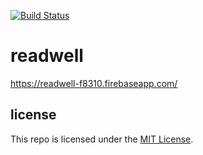 [![Build Status](https://travis-ci.org/bartw/readwell.svg?branch=master)](https://travis-ci.org/bartw/readwell)

# readwell

https://readwell-f8310.firebaseapp.com/

## license

This repo is licensed under the [MIT License](LICENSE).